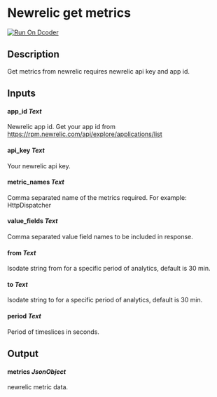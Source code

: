 # Newrelic get metrics
[![Run On Dcoder](https://static-content.dcoder.tech/dcoder-assets/run-on-dcoder.svg)](https://code.dcoder.tech/feed/project/60d1baf19e54782e20f5dec6)

## Description
Get metrics from newrelic requires newrelic api key and app id.

## Inputs
#### **app_id**  *Text*
Newrelic app id.
Get your app id from https://rpm.newrelic.com/api/explore/applications/list
#### **api_key**  *Text*
Your newrelic api key.
#### **metric_names**  *Text*
Comma separated name of the metrics required. For example: HttpDispatcher
#### **value_fields**  *Text*
Comma separated  value field names to be included in response.
#### **from**  *Text*
Isodate string from for a specific period of analytics, default is 30 min.
#### **to**  *Text*
Isodate string to for a specific period of analytics, default is 30 min.
#### **period**  *Text*
Period of timeslices in seconds.

## Output
#### **metrics**  *JsonObject*
newrelic metric data.

